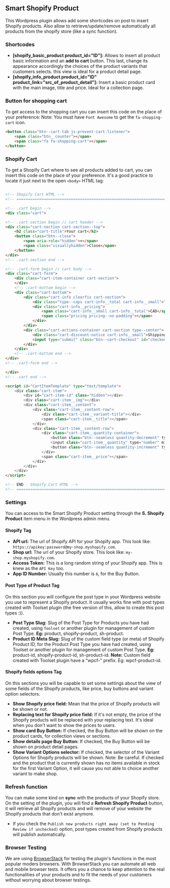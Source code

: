 ## Smart Shopify Product
This Wordpress plugin allows add some shortcodes on post to insert Shopify products. Also allow to retrieve/update/remove automatically all products from the shopify store (like a sync function).

### Shortcodes
* **[shopify_basic_product product_id="ID"]:** Allows to insert all product basic information and an **add to cart** button. This last, change its appearance accordingly the choices of the product variants that customers selects. this view is ideal for a product detail page.
* **[shopify_info_product product_id="ID" product_link="src_of_product_detail"]:** Insert a basic product card with the main image, title and price. Ideal for a collection page.

### Button for shopping cart
To get access to the shopping cart you can insert this code on the place of your preference:
Note: You must have `Font Awesome` to get the `fa-shopping-cart` icon.

```html
<button class="btn--cart-tab js-prevent-cart-listener">
	<span class="btn__counter"></span>
	<span class="fa fa-shopping-cart"></span>
</button>
```

### Shopify Cart
To get a Shopify Cart where to see all products added to cart, you can insert this code on the place of your preference. It's a good practice to locate it just next to the open `<body>` HTML tag:

```html

<!-- Shopify Cart HTML -->
<!-- ================================================================================== -->

<!-- .cart begin -->
<div class="cart">

<!-- .cart-section begin // cart header -->
<div class="cart-section cart-section--top">
	<h2 class="cart-title">Your cart</h2>
	<button class="btn--close">
		<span aria-role="hidden">×</span>
		<span class="visuallyhidden">Close</span>
	</button>
</div>
<!-- .cart-section end -->

<!-- .cart-form begin // cart body -->
<div class="cart-form">
	<div class="cart-item-container cart-section">
	</div>
	<!-- .cart-bottom begin -->
	<div class="cart-bottom">
		<div class="cart-info clearfix cart-section">
			<div class="type--caps cart-info__total cart-info__small">Total</div>
			<div class="cart-info__pricing">
				<span class="cart-info__small cart-info__total">CAD</span>
				<span class="pricing pricing--no-padding"></span>
			</div>
		</div>
		<div class="cart-actions-container cart-section type--center">
			<div class="cart-discount-notice cart-info__small">Shipping and discount codes are added at checkout.</div>
			<input type="submit" class="btn--cart-checkout" id="checkout" name="checkout" value="Checkout">
		</div>
	</div>
	<!-- .cart-bottom end -->
</div>
<!-- .cart-form end -->

</div>
<!-- .cart end -->

<script id="CartItemTemplate" type="text/template">
	<div class="cart-item">
		<div id="cart-item-id" class="hidden"></div>
		<div class="cart-item__img"></div>
		<div class="cart-item__content">
			<div class="cart-item__content-row">
				<div class="cart-item__variant-title"></div>
				<span class="cart-item__title"></span>
			</div>
			<div class="cart-item__content-row">
				<div class="cart-item__quantity-container">
					<button class="btn--seamless quantity-decrement" type="button"><span>-</span><span class="visuallyhidden"><!-- Decrement --></span></button>
					<input class="cart-item__quantity" type="number" min="0" aria-label="Quantity">
					<button class="btn--seamless quantity-increment" type="button"><span>+</span><span class="visuallyhidden"><!-- Increment --></span></button>
				</div>
				<span class="cart-item__price"></span>
			</div>
		</div>
	</div>
</script>

<!-- END - Shopify Cart HTML -->
<!-- ================================================================================== -->

```

### Settings

You can access to the Smart Shopify Product setting through the **S. Shopify Product** item menu in the Wordpress admin menu.

#### Shopify Tag
* **API url:** The url of Shopify API for your Shopify app. This look like: `https://apikey:password@my-shop.myshopify.com`.
* **Shop url:** The url of your Shopify store. This look like: `my-shop.myshopify.com`.
* **Access Token:** This is a long random string of your Shopify app. This is knew as the `API Key` too.
* **App ID Number:** Usually this number is `6`, for the Buy Button.

#### Post Type of Product Tag
On this section you will configure the post type in your Wordpress website you use to represent a Shopify product. It usually works fine with post types created with Toolset plugin (the free version of this, allow to create this post types :)).

* **Post Type Slug:** Slug of the Post Type for Products you have had created, using `Toolset` or another plugin for management of custom Post Type. **Eg:** product, shopify-product, sh-product. 
* **Product ID Meta Slug:** Slug of the custom field type (or meta) of Shopify Product ID, for the Product Post Type you have had created, using Toolset or another plugin for management of custom Post Type. **Eg:** product-id, shopify-product-id, sh-product-id. **Note:** Custom field created with Toolset plugin have a "wpcf-" prefix. Eg: wpcf-product-id.

#### Shopify fields options Tag
On this sections you will be capable to set some settings about the view of some fields of the Shopify products, like price, buy buttons and variant option selectors.

* **Show Shopify price field:** Mean that the price of Shopify products will be shown or not.
* **Replacing text for Shopify price field:** If it's not empty, the price of the Shopify products will be replaced with your replacing text. It's ideal when you don't want to show the prices to users.
* **Show card Buy Button:** If checked, the Buy Button will be shown on the product cards, for collection views or sections.
* **Show details page Buy Button:** If checked, the Buy Button will be shown on product detail pages.
* **Show Variant Options selector:** If checked, the selector of the Variant Options for Shopify products will be shown.
                                     Note: Be careful. If checked and the product that is currently shown has no items available in stock for the first Variant Option, it will cause you not able to choice another variant to make shop.


### Refresh function
You can make some kind on **sync** with the products of your Shopify store. On the setting of the plugin, you will find a **Refresh Shopify Product** button, it will retrieve all Shopify products and will remove of your website the Shopify products that don't exist anymore.
* If you check the `Publish new products right away (set to Pending Review if unchecked)` option, post types created from Shopify products will publish automatically.


### Browser Testing

We are using [BrowserStack][1] for testing the plugin's functions in the most popular moders browsers. 
With BrowserStack you can automate all web and mobile browser tests. It offers you a chance to keep attention to the real functionalities of your products and to fit the needs of your customers without worrying about browser testings.

[1]: https://www.browserstack.com